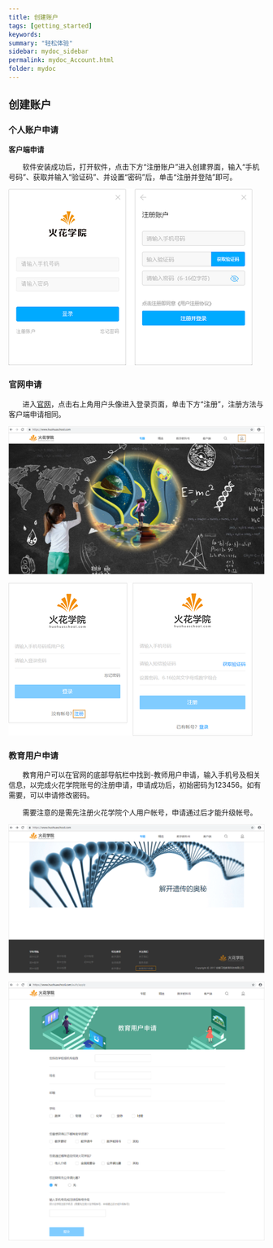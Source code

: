 ```yaml
---
title: 创建账户
tags: [getting_started]
keywords:
summary: "轻松体验"
sidebar: mydoc_sidebar
permalink: mydoc_Account.html
folder: mydoc
---
```


## 创建账户

### 个人账户申请

**客户端申请**

&#160; &#160; &#160; &#160;软件安装成功后，打开软件，点击下方“注册账户”进入创建界面，输入“手机号码”、获取并输入“验证码”、并设置“密码”后，单击“注册并登陆”即可。

![avatar](images/0001register.png)

### 官网申请

&#160; &#160; &#160; &#160;进入[官网](www.huohuaschool.com)，点击右上角用户头像进入登录页面，单击下方“注册”，注册方法与客户端申请相同。

![avatar](images/0001register2.png)

![avatar](images/0001register3.png)

### 教育用户申请

&#160; &#160; &#160; &#160;教育用户可以在官网的底部导航栏中找到-教师用户申请，输入手机号及相关信息，以完成火花学院账号的注册申请，申请成功后，初始密码为123456。如有需要，可以申请修改密码。

&#160; &#160; &#160; &#160;需要注意的是需先注册火花学院个人用户帐号，申请通过后才能升级帐号。

![avatar](images/0001registerei1.png)

![avatar](images/0001registerei2.png)

